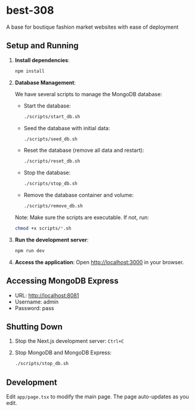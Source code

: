 # best-308

A base for boutique fashion market websites with ease of deployment

## Setup and Running

1. **Install dependencies**:

   ```bash
   npm install
   ```

2. **Database Management**:

   We have several scripts to manage the MongoDB database:

   - Start the database:

     ```bash
     ./scripts/start_db.sh
     ```

   - Seed the database with initial data:

     ```bash
     ./scripts/seed_db.sh
     ```

   - Reset the database (remove all data and restart):

     ```bash
     ./scripts/reset_db.sh
     ```

   - Stop the database:

     ```bash
     ./scripts/stop_db.sh
     ```

   - Remove the database container and volume:

     ```bash
     ./scripts/remove_db.sh
     ```

   Note: Make sure the scripts are executable. If not, run:

   ```bash
   chmod +x scripts/*.sh
   ```

3. **Run the development server**:

   ```bash
   npm run dev
   ```

4. **Access the application**:
   Open [http://localhost:3000](http://localhost:3000) in your browser.

## Accessing MongoDB Express

- URL: [http://localhost:8081](http://localhost:8081)
- Username: admin
- Password: pass

## Shutting Down

1. Stop the Next.js development server: `Ctrl+C`
2. Stop MongoDB and MongoDB Express:

   ```bash
   ./scripts/stop_db.sh
   ```

## Development

Edit `app/page.tsx` to modify the main page. The page auto-updates as you edit.
